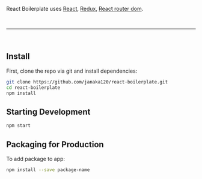<p>
  React Boilerplate uses <a href="https://facebook.github.io/react/">React</a>, <a href="https://github.com/reactjs/redux">Redux</a>, <a href="https://github.com/ReactTraining/react-router/tree/master/packages/react-router-dom">React router dom</a>.
</p>

<br>
<hr />
<br />

## Install

First, clone the repo via git and install dependencies:

```bash
git clone https://github.com/janaka120/react-boilerplate.git
cd react-boilerplate
npm install
```

## Starting Development

```bash
npm start
```

## Packaging for Production

To add package to app:

```bash
npm install --save package-name
```
